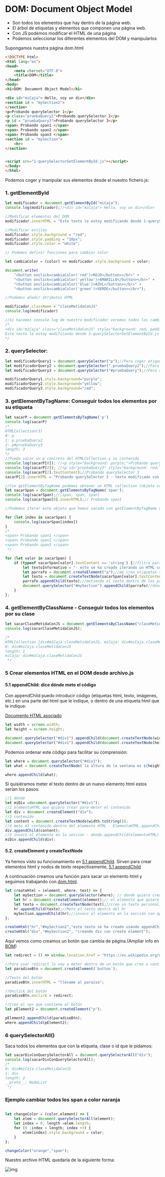 # DOM: Document Object Model

* Son todos los elementos que hay dentro de la página web.
* El árbol de etiquetas y elementos que componen una página web.
* Con JS podemos modificar el HTML de una página
* Podemos seleccionar los diferentes elementos del DOM y manipularlos

Supongamos nuestra página dom.html
```html
<!DOCTYPE html>
<html lang="en">
<head>
    <meta charset="UTF-8">
    <title>DOM</title>
</head>
<body>
<h1>DOM: Document Object Model</h1>

<div id="miCaja"> Hello, soy un div</div>
<section id = "mySection2">
</section>
<p>Probando querySelector 1</p>
<p class="pruebaQuery2">Probando querySelector 2</p>
<p id = "pruebaQuery3">Probando querySelector 3</p>
<span> Probando span1 </span>
<span> Probando span2 </span>
<span> Probando span3 </span>
<section id = "mySection">
    <hr>
</section>


<script src="1-querySelectorGetElementById.js"></script>
</body>
</html>
```

Podemos coger y manipular sus elementos desde el nuestro fichero.js:

### 1. getElementById

```jsx
let modificador = document.getElementById("miCaja");
console.log(modificador);//<div id="miCaja"> Hello, soy un div</div>

//Modificar elementos del DOM
modificador.innerHTML = "Este texto lo estoy modificando desde 1-querySelectorGetElementById.js usando innerHTML y getElementById"

//Modificar estilos
modificador.style.background = "red";
modificador.style.padding = "10px";
modificador.style.color = "white";

// Podemos definir funciones para cambiar color

let cambiaColor = (color) => modificador.style.background = color;

document.write(
    "<button onclick=cambiaColor('red')>ROJO</button></br>" +
    "<button onclick=cambiaColor('yellow')>AMARILLO</button></br>" +
    "<button onclick=cambiaColor('blue')>AZUL</button></br>" +
    "<button onclick=cambiaColor('green')>VERDE</button></br>");

//Podemos añadir atributos HTML

modificador.className = "claseMetidaConJS"
console.log(modificador)

//Si hacemos console.log de nuestro modificador veremos todos los cambios introducidos en el HTML:
/*
<div id="miCaja" class="claseMetidaConJS" style="background: red; padding: 10px; color: white;">
Este texto lo estoy modificando desde 1-querySelectorGetElementById.js usando innerHTML y getElementById</div>
*/
```
### 2. querySelector:
```jsx
let modificadorQuery1 = document.querySelector("p");//Para coger etiquetas html
let modificadorQuery2 = document.querySelector(".pruebaQuery2");//Para coger clases
let modificadorQuery3 = document.querySelector("#pruebaQuery");//Para coger id

modificadorQuery1.style.background="purple";
modificadorQuery2.style.background="yellow";
modificadorQuery3.style.background="red";
```
### 3. getElementByTagName: Conseguir todos los elementos por su etiqueta
```jsx
let sacarP = document.getElementsByTagName('p')
console.log(sacarP)
/*
HTMLCollection(3)
0: p
1: p.pruebaQuery2
2: p#pruebaQuery3
length: 3
*/
//Puedo sacar un p concreto del HTMLCollection y su contenido
console.log(sacarP[0]); //<p style="background: purple;">Probando querySelector 1</p>
console.log(sacarP[2]); //<p id="pruebaQuery3" style="background: red;">Probando querySelector 3</p>
console.log(sacarP[2].textContent);//Probando querySelector 3
sacarP[2].innerHTML = "Probando querySelector 3 - texto modificado con innerHTML y getElementByTagName"

//Con getElementByTagName podemos obtener un HTML collection (objeto con los componentes de las etiquetas HTML que seleccionemos)
let sacarSpan = document.getElementsByTagName('span');
console.log(sacarSpan);//[span, span, span]
console.log(sacarSpan[0].innerHTML);// Probando span1

//Podemos iterar este objeto que hemos sacado con getElementByTagName con for in (forEach es solo para arrays)

for (let index in sacarSpan) {
    console.log(sacarSpan[index])
}
/*
<span> Probando span1 </span>
<span> Probando span2 </span>
<span> Probando span3 </span>
 */

for (let valor in sacarSpan) {
    if (typeof sacarSpan[valor].textContent == 'string') {//filtro para que solo me pase los valores que son texto del objeto
        let textoInformativo = "- esto se ha creado iterando un HTML collection con for in, y usando createElement, createTextNode, querySelector y appendChild desde un archivo.js"
        let parrafo = document.createElement("p");//me crea etiquetas <p>
        let texto = document.createTextNode(sacarSpan[valor].textContent + textoInformativo);//me saca el texto dentro de mis span
        parrafo.appendChild(texto);//metiendo el texto dentro de los parrafos
        document.querySelector("#mySection").appendChild(parrafo)//dónde tiene que introducir parrafo dentro del html
    }
};
```
### 4. getElementByClassName - Conseguir todos los elementos por su clase

```jsx
let sacarClaseMetidaConJS = document.getElementsByClassName("claseMetidaConJS");
console.log(sacarClaseMetidaConJS);

/*
HTMLCollection [div#miCaja.claseMetidaConJS, miCaja: div#miCaja.claseMetidaConJS]
0: div#miCaja.claseMetidaConJS
length: 1
miCaja: div#miCaja.claseMetidaConJS
 */
```
### 5 Crear elementos HTML en el DOM desde archivo.js

#### 5.1 appendChild: dice dónde meto el código
Con appendChild puedo introducir código (etiquetas html, texto, imágenes, etc.) en una parte del html que le indique, o dentro de una etiqueta html que le indique:

[Documento HTML asociado](../14-BOM/bom.html)
```jsx 
let width = screen.width;
let height = screen.height;

document.querySelector("#div1").appendChild(document.createTextNode(width.toString()));
document.querySelector("#div1").appendChild(document.createTextNode(height.toString()));
```
Podemos ordenar este código para facilitar su comprensión:
```jsx 
let where = document.querySelector("#div1");
let what = document.createTextNode(`la altura de la ventana es ${height} y  su ancho es ${width}.`);

where.appendChild(what);
```
Si quisiéramos meter el texto dentro de un nuevo elemento html estos serían los pasos:

```jsx 
//1 dónde
let miDiv =document.querySelector("#div1");
//2 elementoHTML que quiero crear para meter el contenido
let div = document.createElement("div");
//3 contenido
let content = document.createTextNode(width.toString());
//4 meto el contenido dentro del elemento HTML - ElementoHTML.appendChild(contenido)
div.appendChild(content);
//5 invoco al elemento en la sección - dónde.appendChild(elementoHTML)
miDiv.appendChild(div);
```


#### 5.2. createElement y createTextNode
Ya hemos visto su funcionamiento en [5.1 appendChild](#5.1-appendChild:-dice-dónde-meto-el-código).
Sirven para crear elementos html y nodos de texto respectivamente,
[5.1 appendChild](#5.1-appendChild:-dice-dónde-meto-el-código)

A continuación creamos una función para sacar un elemento html y seguimos trabajando con [dom.html](dom.html).

```jsx
let createHtml = (element, where, text) => {
    let mySection = document.querySelector(where); // donde quiero crear los elementos
    let hr = document.createElement(element);// el elemento que quiero crear
    let texto = document.createTextNode(text);//creo un texto personalizado
    hr.appendChild(texto);//Meto el texto dentro del hr
    mySection.appendChild(hr);//invoco al elemento en la sección con appendChild
};

createHtml("hr","#mySection2","este texto se ha creado usando appendChild, querySelector y createTextNode");
createHtml("div","#mySection2", "creando div con create element");
```
Aquí vemos como creamos un botón que cambia de página.(Ampliar info en [BOM](../14-BOM/bom.md))

```jsx
let redirect = () => window.location.href = "https://es.wikipedia.org/wiki/Jerez_de_la_Frontera";

//Para usar redirect lo voy a meter dentro de un botón que creo a continuación:
let paradiseBtn = document.createElement(`button`);

//Texto del botón
paradiseBtn.innerHTML = "llévame al paraiso";

//Onclick del botón
paradiseBtn.onclick = redirect;

//Creo el <p> que contiene al botón
let pElement2 = document.createElement("p");

pElement2.appendChild(paradiseBtn);
where.appendChild(pElement2);
```

### 6 querySelectorAll()

Saca todos los elementos que con la etiqueta, clase o id que le pidamos:
```jsx
let sacarDivConQuerySelectorAll = document.querySelectorAll("div");
console.log(sacarDivConQuerySelectorAll);
/*
0: div#miCaja.claseMetidaConJS
1: div
length: 2
__proto__: NodeList
 */
```
### Ejemplo cambiar todos los span a color naranja
```jsx

let changeColor = (color,element) => {
    let elem = document.querySelectorAll(element);
    let index = 0, length =elem.length;
    for (0 ;index < length; index ++) {
        elem[index].style.background = color;
    }
};

changeColor("orange","span");

```
Nuestro archivo HTML quedaría de la siguiente forma:

![img](img/1.png)
